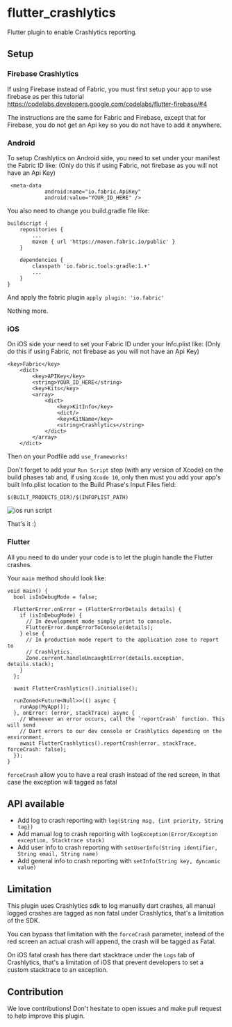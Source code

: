 # flutter_crashlytics

Flutter plugin to enable Crashlytics reporting.

## Setup

### Firebase Crashlytics

If using Firebase instead of Fabric, you must first setup your app to use firebase as per this tutorial
https://codelabs.developers.google.com/codelabs/flutter-firebase/#4

The instructions are the same for Fabric and Firebase, except that for Firebase, you do not get an Api key so you do not have to add it anywhere.

### Android
To setup Crashlytics on Android side, you need to set under your manifest the Fabric ID like: 
(Only do this if using Fabric, not firebase as you will not have an Api Key)
```
 <meta-data
            android:name="io.fabric.ApiKey"
            android:value="YOUR_ID_HERE" />
```

You also need to change you build.gradle file like: 

```
buildscript {
    repositories {
        ...
        maven { url 'https://maven.fabric.io/public' }
    }

    dependencies {
        classpath 'io.fabric.tools:gradle:1.+'
        ...
    }
}
```

And apply the fabric plugin `apply plugin: 'io.fabric'` 

Nothing more.

### iOS
On iOS side your need to set your Fabric ID under your Info.plist like: 
(Only do this if using Fabric, not firebase as you will not have an Api Key)
```
<key>Fabric</key>
    <dict>
        <key>APIKey</key>
        <string>YOUR_ID_HERE</string>
        <key>Kits</key>
        <array>
            <dict>
                <key>KitInfo</key>
                <dict/>
                <key>KitName</key>
                <string>Crashlytics</string>
            </dict>
        </array>
    </dict>
```

Then on your Podfile add `use_frameworks!`

Don't forget to add your `Run Script` step (with any version of Xcode) on the build phases tab and, if using `Xcode 10`, only then must you add your app's built Info.plist location to the Build Phase's Input Files field:
```
$(BUILT_PRODUCTS_DIR)/$(INFOPLIST_PATH)
```

![ios run script](https://github.com/kiwi-bop/flutter_crashlytics/raw/master/iosScript.jpg "ios run script") 



That's it :)

### Flutter 
All you need to do under your code is to let the plugin handle the Flutter crashes.

Your `main` method should look like:

```
void main() {
  bool isInDebugMode = false;

  FlutterError.onError = (FlutterErrorDetails details) {
    if (isInDebugMode) {
      // In development mode simply print to console.
      FlutterError.dumpErrorToConsole(details);
    } else {
      // In production mode report to the application zone to report to
      // Crashlytics.
      Zone.current.handleUncaughtError(details.exception, details.stack);
    }
  };

  await FlutterCrashlytics().initialise();

  runZoned<Future<Null>>(() async {
    runApp(MyApp());
  }, onError: (error, stackTrace) async {
    // Whenever an error occurs, call the `reportCrash` function. This will send
    // Dart errors to our dev console or Crashlytics depending on the environment.
    await FlutterCrashlytics().reportCrash(error, stackTrace, forceCrash: false);
  });
}
```

`forceCrash` allow you to have a real crash instead of the red screen, in that case the exception will tagged as fatal 

## API available
- Add log to crash reporting with `log(String msg, {int priority, String tag})`
- Add manual log to crash reporting with `logException(Error/Exception exception, Stacktrace stack)`
- Add user info to crash reporting with `setUserInfo(String identifier, String email, String name)`
- Add general info to crash reporting with  `setInfo(String key, dyncamic value)`

## Limitation 
This plugin uses Crashlytics sdk to log manually dart crashes, all manual logged crashes are tagged as non fatal under Crashlytics, that's a limitation of the SDK.

You can bypass that limitation with the `forceCrash` parameter, instead of the red screen an actual crash will append, the crash will be tagged as Fatal.

On iOS fatal crash has there dart stacktrace under the `Logs` tab of Crashlytics, that's a limitation of iOS that prevent developers to set a custom stacktrace to an exception. 

## Contribution
We love contributions! Don't hesitate to open issues and make pull request to help improve this plugin.
